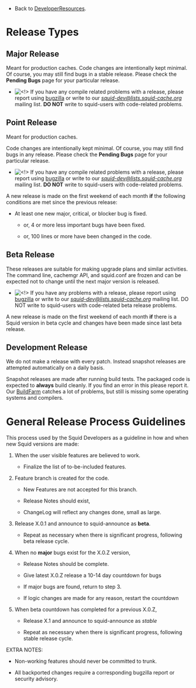   - Back to
    [DeveloperResources](https://wiki.squid-cache.org/action/show/ReleaseProcess/DeveloperResources#).

# Release Types

## Major Release

Meant for production caches. Code changes are intentionally kept
minimal. Of course, you may still find bugs in a stable release. Please
check the **Pending Bugs** page for your particular release.

  - ![\<\!\>](https://wiki.squid-cache.org/wiki/squidtheme/img/attention.png)
    If you have any compile related problems with a release, please
    report using [bugzilla](http://bugs.squid-cache.org/) or write to
    our *<squid-dev@lists.squid-cache.org>* mailing list. **DO NOT**
    write to squid-users with code-related problems.

## Point Release

Meant for production caches.

Code changes are intentionally kept minimal. Of course, you may still
find bugs in any release. Please check the **Pending Bugs** page for
your particular release.

  - ![\<\!\>](https://wiki.squid-cache.org/wiki/squidtheme/img/attention.png)
    If you have any compile related problems with a release, please
    report using [bugzilla](http://bugs.squid-cache.org/) or write to
    our *<squid-dev@lists.squid-cache.org>* mailing list. **DO NOT**
    write to squid-users with code-related problems.

A new release is made on the first weekend of each month **if** the
following conditions are met since the previous release:

  - At least one new major, critical, or blocker bug is fixed.
    
      - or, 4 or more less important bugs have been fixed.
    
      - or, 100 lines or more have been changed in the code.

## Beta Release

These releases are suitable for making upgrade plans and similar
activities. The command line, cachemgr API, and squid.conf are frozen
and can be expected not to change until the next major version is
released.

  - ![\<\!\>](https://wiki.squid-cache.org/wiki/squidtheme/img/attention.png)
    If you have any problems with a release, please report using
    [bugzilla](http://bugs.squid-cache.org/) or write to our
    *<squid-dev@lists.squid-cache.org>* mailing list. DO NOT write to
    squid-users with code-related beta release problems.

A new release is made on the first weekend of each month **if** there is
a Squid version in beta cycle and changes have been made since last beta
release.

## Development Release

We do not make a release with every patch. Instead snapshot releases are
attempted automatically on a daily basis.

Snapshot releases are made after running build tests. The packaged code
is expected to **always** build cleanly. If you find an error in this
please report it. Our
[BuildFarm](https://wiki.squid-cache.org/action/show/ReleaseProcess/BuildFarm#)
catches a lot of problems, but still is missing some operating systems
and compilers.

# General Release Process Guidelines

This process used by the Squid Developers as a guideline in how and when
new Squid versions are made:

1.  When the user visible features are believed to work.
    
      - Finalize the list of to-be-included features.

2.  Feature branch is created for the code.
    
      - New Features are not accepted for this branch.
    
      - Release Notes should exist,
    
      - ChangeLog will reflect any changes done, small as large.

3.  Release X.0.1 and announce to squid-announce as **beta**.
    
      - Repeat as necessary when there is significant progress,
        following beta release cycle.

4.  When no **major** bugs exist for the X.0.Z version,
    
      - Release Notes should be complete.
    
      - Give latest X.0.Z release a 10-14 day countdown for bugs
    
      - If major bugs are found, return to step 3.
    
      - If logic changes are made for any reason, restart the countdown

5.  When beta countdown has completed for a previous X.0.Z,
    
      - Release X.1 and announce to squid-announce as *stable*
    
      - Repeat as necessary when there is significant progress,
        following stable release cycle.

EXTRA NOTES:

  - Non-working features should never be committed to trunk.

  - All backported changes require a corresponding bugzilla report or
    security advisory.
